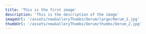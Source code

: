 ```yaml
---
title: 'This is the first image'
description: 'This is the description of the image'
imageUrl: '/assets/newGalleryThumbs/Oerum/large/Oerum_2.jpg'
thumbUrl: '/assets/newGalleryThumbs/Oerum/thumbs/Oerum_2.jpg'
---
```

